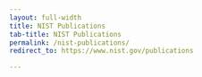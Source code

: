 ```yaml
---
layout: full-width
title: NIST Publications
tab-title: NIST Publications
permalink: /nist-publications/
redirect_to: https://www.nist.gov/publications

---
```

